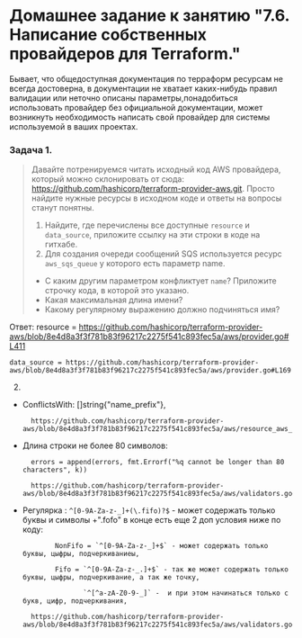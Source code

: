 # Домашнее задание к занятию "7.6. Написание собственных провайдеров для Terraform."

Бывает, что общедоступная документация по терраформ ресурсам не всегда достоверна, в документации не хватает каких-нибудь правил валидации или неточно описаны параметры,понадобиться использовать провайдер без официальной документации, может возникнуть необходимость написать свой провайдер для системы используемой в ваших проектах.

### Задача 1.

> Давайте потренируемся читать исходный код AWS провайдера, который можно склонировать от сюда: https://github.com/hashicorp/terraform-provider-aws.git. Просто найдите нужные ресурсы в исходном коде и ответы на вопросы станут понятны.
> 
> 1. Найдите, где перечислены все доступные `resource` и `data_source`, приложите ссылку на эти строки в коде на гитхабе.
> 2. Для создания очереди сообщений SQS используется ресурс `aws_sqs_queue` у которого есть параметр name.
> * С каким другим параметром конфликтует `name`? Приложите строчку кода, в которой это указано.
> * Какая максимальная длина имени?
> * Какому регулярному выражению должно подчиняться имя?

Ответ:
    resource = https://github.com/hashicorp/terraform-provider-aws/blob/8e4d8a3f3f781b83f96217c2275f541c893fec5a/aws/provider.go#L411
    
    data_source = https://github.com/hashicorp/terraform-provider-aws/blob/8e4d8a3f3f781b83f96217c2275f541c893fec5a/aws/provider.go#L169

2.
 * ConflictsWith: []string{"name_prefix"},
 
         https://github.com/hashicorp/terraform-provider-aws/blob/8e4d8a3f3f781b83f96217c2275f541c893fec5a/aws/resource_aws_sqs_queue.go#L56
 
 * Длина строки не более 80 символов:
 
         errors = append(errors, fmt.Errorf("%q cannot be longer than 80 characters", k))
         
         https://github.com/hashicorp/terraform-provider-aws/blob/8e4d8a3f3f781b83f96217c2275f541c893fec5a/aws/validators.go#L1038
         
 * Регулярка : `^[0-9A-Za-z-_]+(\.fifo)?$` - может содержать только буквы и символы +".fofo" в конце есть еще 2 доп условия ниже по коду: 
               
               NonFifo = `^[0-9A-Za-z-_]+$` - может содержать только буквы, цыфры, подчеркиваниеы, 
                     
               Fifo = `^[0-9A-Za-z-_.]+$` - так же может содержать только буквы, цыфры, подчеркивание, а так же точку, 
                     
                      `^[^a-zA-Z0-9-_]` -  и при этом начинаться только с букв, цифр, подчеркивания,
                            
         https://github.com/hashicorp/terraform-provider-aws/blob/8e4d8a3f3f781b83f96217c2275f541c893fec5a/aws/validators.go#L1041
